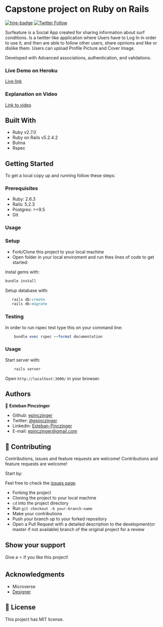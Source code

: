 # Capstone project on Ruby on Rails
[![hire-badge](https://img.shields.io/badge/Consult%20/%20Hire%20Esteban-Click%20to%20Contact-brightgreen)](mailto:consult.epinczinger@gmail.com) [![Twitter Follow](https://img.shields.io/twitter/follow/epinczinger?label=Follow%20epinczinger%20on%20Twitter&style=social)](https://twitter.com/epinczinger)
 
Surfeature is a Social App created for sharing information about surf conditions. Is a twitter-like application where Users have to Log In in order to use it, and then are able to follow other users, share opinions and like or dislike them. Users can upload Profile Picture and Cover Image.

Developed with Advanced associations, authentication, and validations. 

### Live Demo on Heroku

[Live link](https://glacial-lake-79025.herokuapp.com/)

### Explanation on Video

[Link to video](https://www.loom.com/share/89d6a1427e6e4068b65423f378d40bc4)

## Built With

- Ruby v2.7.0
- Ruby on Rails v5.2.4.2
- Bulma 
- Rspec


## Getting Started

To get a local copy up and running follow these steps:

### Prerequisites

- Ruby: 2.6.3
- Rails: 5.2.3
- Postgres: >=9.5
- Git

### Usage

### Setup
- Fork/Clone this project to your local machine
- Open folder in your local enviroment and run thes lines of code to get started:

Instal gems with:

```Ruby
bundle install
```

Setup database with:

```Ruby
   rails db:create
   rails db:migrate
```

### Testing

In order to run rspec test type this on your command line:

```Ruby
    bundle exec rspec --format documentation
```

### Usage

Start server with:

```Ruby
    rails server
```

Open `http://localhost:3000/` in your browser.

## Authors

👤 **Esteban Pinczinger** 
    
- Github: [epinczinger](https://github.com/epinczinger)
- Twitter: [@epinczinger](https://twitter.com/epinczinger)
- Linkedin: [Esteban-Pinczinger](https://www.linkedin.com/in/esteban-pinczinger/)
- E-mail: epinczinger@gmail.com


## 🤝 Contributing

Contributions, issues and feature requests are welcome!
Contributions and feature requests are welcome!

Start by:

Feel free to check the [issues page](issues/).
- Forking the project
- Cloning the project to your local machine
- `cd` into the project directory
- Run `git checkout -b your-branch-name`
- Make your contributions
- Push your branch up to your forked repository
- Open a Pull Request with a detailed description to the development(or master if not available) branch of the original project for a review

## Show your support

Give a ⭐️ if you like this project!

## Acknowledgments

- Microverse
- [Designer](https://www.behance.net/gallery/14286087/Twitter-Redesign-of-UI-details)

## 📝 License

​This project has MIT license.

